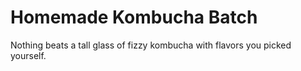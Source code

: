 # Homemade Kombucha Batch

Nothing beats a tall glass of fizzy kombucha with flavors you picked yourself.
